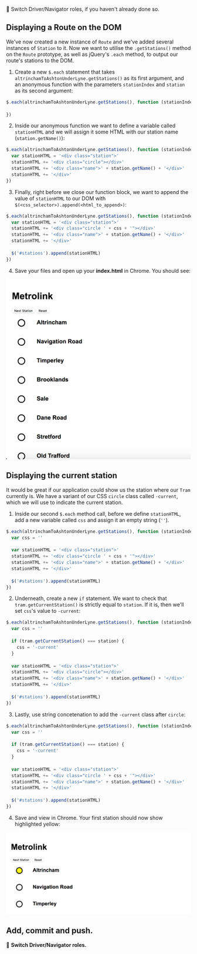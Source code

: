:twisted_rightwards_arrows: Switch Driver/Navigator roles, if you haven't already done so.

## Displaying a Route on the DOM

We've now created a new instance of `Route` and we've added several instances of `Station` to it. Now we want to utilise the `.getStations()` method on the `Route` prototype, as well as jQuery's `.each` method, to output our route's stations to the DOM.

1) Create a new `$.each` statement that takes `altrinchamToAshtonUnderLyne.getStations()` as its first argument, and an anonymous function with the parameters `stationIndex` and `station` as its second argument:

```js
$.each(altrinchamToAshtonUnderLyne.getStations(), function (stationIndex, station) {

})
```

2) Inside our anonymous function we want to define a variable called `stationHTML` and we will assign it some HTML with our station name (`station.getName()`):

```js
$.each(altrinchamToAshtonUnderLyne.getStations(), function (stationIndex, station) {
  var stationHTML = '<div class="station">'
  stationHTML += '<div class="circle"></div>'
  stationHTML += '<div class="name">' + station.getName() + '</div>'
  stationHTML += '</div>'
})
```

3) Finally, right before we close our function block, we want to append the value of `stationHTML` to our DOM with `$(<css_selector>).append(<html_to_append>)`:

```js
$.each(altrinchamToAshtonUnderLyne.getStations(), function (stationIndex, station) {
  var stationHTML = '<div class="station">'
  stationHTML += '<div class="circle ' + css + '"></div>'
  stationHTML += '<div class="name">' + station.getName() + '</div>'
  stationHTML += '</div>'

  $('#stations').append(stationHTML)
})
```

4) Save your files and open up your **index.html** in Chrome. You should see:

![Metrolink Stations](images/metrolinkStations.png)

## Displaying the current station

It would be great if our application could show us the station where our `Tram` currently is. We have a variant of our CSS `circle` class called `-current`, which we will use to indicate the current station.

1) Inside our second `$.each` method call, before we define `stationHTML`, add a new variable called `css` and assign it an empty string (`''`). 

```js
$.each(altrinchamToAshtonUnderLyne.getStations(), function (stationIndex, station) {
  var css = ''

  var stationHTML = '<div class="station">'
  stationHTML += '<div class="circle ' + css + '"></div>'
  stationHTML += '<div class="name">' + station.getName() + '</div>'
  stationHTML += '</div>'

  $('#stations').append(stationHTML)
})
```

2) Underneath, create a new `if` statement. We want to check that `tram.getCurrentStation()` is strictly equal to `station`. If it is, then we'll set `css`'s value to `-current`:

```js
$.each(altrinchamToAshtonUnderLyne.getStations(), function (stationIndex, station) {
  var css = ''

  if (tram.getCurrentStation() === station) {
    css = '-current'
  }

  var stationHTML = '<div class="station">'
  stationHTML += '<div class="circle"></div>'
  stationHTML += '<div class="name">' + station.getName() + '</div>'
  stationHTML += '</div>'

  $('#stations').append(stationHTML)
})
```

3) Lastly, use string concetenation to add the `-current` class after `circle`:

```js
$.each(altrinchamToAshtonUnderLyne.getStations(), function (stationIndex, station) {
  var css = ''

  if (tram.getCurrentStation() === station) {
    css = '-current'
  }

  var stationHTML = '<div class="station">'
  stationHTML += '<div class="circle ' + css + '"></div>'
  stationHTML += '<div class="name">' + station.getName() + '</div>'
  stationHTML += '</div>'

  $('#stations').append(stationHTML)
})
```

4) Save and view in Chrome. Your first station should now show highlighted yellow:

![Current Station Indicator](images/currentStation.png)

## Add, commit and push.

:twisted_rightwards_arrows: **Switch Driver/Navigator roles.**
